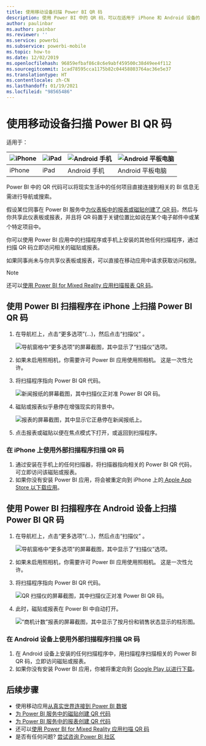 ```yaml
---
title: 使用移动设备扫描 Power BI QR 码
description: 使用 Power BI 中的 QR 码，可以在适用于 iPhone 和 Android 设备的 Power BI 移动应用中从现实生活中的任何项直接连接到相关 BI 信息。
author: paulinbar
ms.author: painbar
ms.reviewer: ''
ms.service: powerbi
ms.subservice: powerbi-mobile
ms.topic: how-to
ms.date: 12/02/2019
ms.openlocfilehash: 96859efbaf86c8c6e9abf459500c38d49ee4f112
ms.sourcegitcommit: 1cad78595cca1175b82c04458803764ac36e5e37
ms.translationtype: HT
ms.contentlocale: zh-CN
ms.lasthandoff: 01/19/2021
ms.locfileid: "98565486"
---
```

# <a name="scan-a-power-bi-qr-code-from-your-mobile-device"></a>使用移动设备扫描 Power BI QR 码
适用于：

| ![iPhone](./media/mobile-apps-qr-code/ios-logo-40-px.png) | ![iPad](./media/mobile-apps-qr-code/ios-logo-40-px.png) | ![Android 手机](././media/mobile-apps-qr-code/android-logo-40-px.png) | ![Android 平板电脑](././media/mobile-apps-qr-code/android-logo-40-px.png) |
|:--- |:--- |:--- |:--- |
|iPhone |iPad |Android 手机 |Android 平板电脑 |

Power BI 中的 QR 代码可以将现实生活中的任何项目直接连接到相关的 BI 信息&#151;无需进行导航或搜索。

假设某位同事在 Power BI 服务中[为仪表板中的报表或磁贴创建了 QR 码](../../create-reports/service-create-qr-code-for-tile.md)，然后与你共享此仪表板或报表，并且将 QR 码置于关键位置&#151;比如说在某个电子邮件中或某个特定项目中。 

你可以使用 Power BI 应用中的扫描程序或手机上安装的其他任何扫描程序，通过扫描 QR 码立即访问相关的磁贴或报表。 

如果同事尚未与你共享仪表板或报表，可以直接在移动应用中请求获取访问权限。 

> [!NOTE]
> 还可以[使用 Power BI for Mixed Reality 应用扫描报表 QR 码](./mobile-hololens2-app.md#open-reports-with-qr-codes)。

## <a name="scan-a-power-bi-qr-code-on-your-iphone-with-the-power-bi-scanner"></a>使用 Power BI 扫描程序在 iPhone 上扫描 Power BI QR 码

1. 在导航栏上，点击“更多选项”(...)，然后点击“扫描仪” 。

    ![导航窗格中“更多选项”的屏幕截图，其中显示了“扫描仪”选项。](media/mobile-apps-qr-code/power-bi-scanner.png)

2. 如果未启用照相机，你需要许可 Power BI 应用使用照相机。 这是一次性允许。 
 
3. 将扫描程序指向 Power BI QR 代码。 
   
    ![新闻报纸的屏幕截图，其中扫描仪正对准 Power BI QR 码。](media/mobile-apps-qr-code/power-bi-align-qr-code.png)
4. 磁贴或报表似乎悬停在增强现实的背景中。
   
    ![报表的屏幕截图，其中显示它正悬停在新闻报纸上。](media/mobile-apps-qr-code/power-bi-ios-qr-ar-scanner.png)

5. 点击报表或磁贴以便在焦点模式下打开，或返回到扫描程序。

### <a name="scan-a-qr-code-from-an-external-scanner-on-your-iphone"></a>在 iPhone 上使用外部扫描程序扫描 QR 码
1. 通过安装在手机上的任何扫描器，将扫描器指向相关的 Power BI QR 代码，可立即访问该磁贴或报表。 
2. 如果你没有安装 Power BI 应用，将会被重定向到 iPhone 上的[ Apple App Store 以下载应用](https://go.microsoft.com/fwlink/?LinkId=522062)。

## <a name="scan-a-power-bi-qr-code-on-your-android-device-with-the-power-bi-scanner"></a>使用 Power BI 扫描程序在 Android 设备上扫描 Power BI QR 码

1. 在导航栏上，点击“更多选项”(...)，然后点击“扫描仪” 。

    ![导航窗格中“更多选项”的屏幕截图，其中显示了“扫描仪”选项。](media/mobile-apps-qr-code/power-bi-scanner.png)

2. 如果未启用照相机，你需要许可 Power BI 应用使用照相机。 这是一次性允许。 

3. 将扫描程序指向 Power BI QR 代码。 
   
    ![QR 扫描仪的屏幕截图，其中扫描仪正对准 Power BI QR 码。](media/mobile-apps-qr-code/pbi_iph_qrscan.png)
4. 此时，磁贴或报表在 Power BI 中自动打开。
   
    ![“商机计数”报表的屏幕截图，其中显示了按月份和销售状态显示的柱形图。](media/mobile-apps-qr-code/power-bi-android-tile.png)

### <a name="scan-a-qr-code-from-an-external-scanner-on-your-android-device"></a>在 Android 设备上使用外部扫描程序扫描 QR 码
1. 在 Android 设备上安装的任何扫描程序中，用扫描程序扫描相关的 Power BI QR 码，立即访问磁贴或报表。 
2. 如果你没有安装 Power BI 应用，你被将重定向到 [Google Play 以进行下载](https://go.microsoft.com/fwlink/?LinkID=544867)。 

## <a name="next-steps"></a>后续步骤
* 使用移动应用[从真实世界连接到 Power BI 数据](mobile-apps-data-in-real-world-context.md)
* [为 Power BI 服务中的磁贴创建 QR 代码](../../create-reports/service-create-qr-code-for-tile.md)
* [为 Power BI 服务中的报表创建 QR 代码](../../create-reports/service-create-qr-code-for-report.md)
* 还可以[使用 Power BI for Mixed Reality 应用扫描 QR 码](./mobile-hololens2-app.md)
* 是否有任何问题? [尝试咨询 Power BI 社区](https://community.powerbi.com/)
